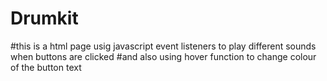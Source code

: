 # Drumkit
#this is a html page usig javascript event listeners to play different sounds when buttons are clicked
#and also using hover function to change colour of the button text

